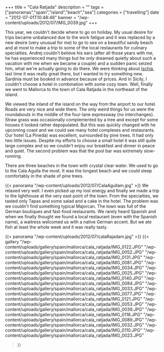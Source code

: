 +++
title = "Cala Ratjada"
description = ""
tags = ["panoramas","spain","island","beach","sea"]
categories = ["travelling"]
date = "2012-07-01T10:48:48"
banner = "/wp-content/uploads/2012/07/IMG_0039.jpg"
+++

This year, we couldn't decide where to go on holiday. My usual desire for trips became unbalanced
due to the work fatigue and it was replaced by a new desire (very unusual for me) to go to sea on a
beautiful sandy beach and at most to make a trip to some of the local restaurants for culinary specialties. Andrej
couldn't believe his ears (after all those years with me, he has experienced many things but he
only dreamed quietly about such a vacation with me when we became a couple) and a sudden panic
seized him, what we're actually going to do there. We were thinking about <a title="Evergreen
island – Ischia" href="http://www.ajka-andrej.com/2008/06/28/evergreen-island/"
target="_blank">Ischia</a>, last time it was really great there, but I wanted to try something new.
Sardinia must be booked in advance because of prices. And in Sicily, I couldn't choose a hotel in
combination with some cozy town. Well, finally we went to Mallorca to the town of Cala Ratjada in
the northeast of the island.

We viewed the inland of the island on the way from the airport to our hotel. Roads are very nice and
wide there. The only weird things for us were the roundabouts in the middle of the four-lane
expressway (no interchanges). Straw grass was occasionally complemented by a tree and except for
some houses it looked rather depopulated. But this was quickly changed with he upcoming coast and
we could see many hotel complexes and restaurants. Our hotel (La Pineda) was excellent, surrounded
by pine trees. It had only two little issues. Despite my efforts to choose a small hotel it was
still quite large complex and so we couldn't enjoy our breakfast and dinner in peace and quiet. The
second problem was that the pool bar was extremely slow-running.

There are three beaches in the town with crystal clear water. We used to go to the Cala Agulla the
most. It was the longest beach and we could sleep comfortably in the shade of pine trees.

{{< panorama "/wp-content/uploads/2012/07/CalaAgullam.jpg"  >}}
We relaxed very well. I even picked up my lost energy and finally we made a trip to the lighthouse
at the very east point of the town. From the specialties, we tasted only Tapas and some salad and a
cake in the hotel. The problem was we couldn't find something typical Majorcan. The town was full
of the German boutiques and fast-food restaurants. We rarely heard Spanish and when we finally
thought we found a local restaurant (even with the Spanish name), a waitress welcomed us with a
native German accent. But we ate fish at least the whole week and it was really tasty.

{{< panorama "/wp-content/uploads/2012/07/calaRajadam.jpg"  >}}
{{< gallery
    "/wp-content/uploads/gallery/spain/mallorca/cala_ratjada/IMG_0122.JPG"
    "/wp-content/uploads/gallery/spain/mallorca/cala_ratjada/IMG_0052.JPG"
    "/wp-content/uploads/gallery/spain/mallorca/cala_ratjada/IMG_0131.JPG"
    "/wp-content/uploads/gallery/spain/mallorca/cala_ratjada/IMG_0081.JPG"
    "/wp-content/uploads/gallery/spain/mallorca/cala_ratjada/IMG_0034.JPG"
    "/wp-content/uploads/gallery/spain/mallorca/cala_ratjada/IMG_0025.JPG"
    "/wp-content/uploads/gallery/spain/mallorca/cala_ratjada/IMG_0140.JPG"
    "/wp-content/uploads/gallery/spain/mallorca/cala_ratjada/IMG_0084.JPG"
    "/wp-content/uploads/gallery/spain/mallorca/cala_ratjada/IMG_0033.JPG"
    "/wp-content/uploads/gallery/spain/mallorca/cala_ratjada/IMG_0077.JPG"
    "/wp-content/uploads/gallery/spain/mallorca/cala_ratjada/IMG_0121.JPG"
    "/wp-content/uploads/gallery/spain/mallorca/cala_ratjada/IMG_0053.JPG"
    "/wp-content/uploads/gallery/spain/mallorca/cala_ratjada/IMG_0039.JPG"
    "/wp-content/uploads/gallery/spain/mallorca/cala_ratjada/IMG_0118.JPG"
    "/wp-content/uploads/gallery/spain/mallorca/cala_ratjada/IMG_0089.JPG"
    "/wp-content/uploads/gallery/spain/mallorca/cala_ratjada/IMG_0032.JPG"
    "/wp-content/uploads/gallery/spain/mallorca/cala_ratjada/IMG_0110.JPG"
    "/wp-content/uploads/gallery/spain/mallorca/cala_ratjada/IMG_0023.JPG"
>}}
